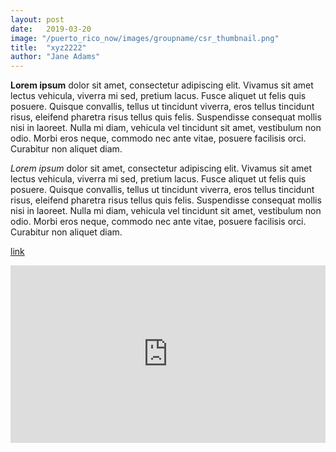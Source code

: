 ```yaml
---
layout: post
date:   2019-03-20
image: "/puerto_rico_now/images/groupname/csr_thumbnail.png"
title:  "xyz2222"
author: "Jane Adams"
---
```

**Lorem ipsum** dolor sit amet, consectetur adipiscing elit. Vivamus sit amet lectus vehicula, viverra mi sed, pretium lacus. Fusce aliquet ut felis quis posuere. Quisque convallis, tellus ut tincidunt viverra, eros tellus tincidunt risus, eleifend pharetra risus tellus quis felis. Suspendisse consequat mollis nisi in laoreet. Nulla mi diam, vehicula vel tincidunt sit amet, vestibulum non odio. Morbi eros neque, commodo nec ante vitae, posuere facilisis orci. Curabitur non aliquet diam.

*Lorem ipsum* dolor sit amet, consectetur adipiscing elit. Vivamus sit amet lectus vehicula, viverra mi sed, pretium lacus. Fusce aliquet ut felis quis posuere. Quisque convallis, tellus ut tincidunt viverra, eros tellus tincidunt risus, eleifend pharetra risus tellus quis felis. Suspendisse consequat mollis nisi in laoreet. Nulla mi diam, vehicula vel tincidunt sit amet, vestibulum non odio. Morbi eros neque, commodo nec ante vitae, posuere facilisis orci. Curabitur non aliquet diam.

[link](https://github.com/CenterForSpatialResearch/conflict_urbanism_puerto_rico_now)

<div style="padding:56.25% 0 0 0;position:relative;"><iframe src="https://api.mapbox.com/styles/v1/mapbox/satellite-v9.html?title=true&access_token=pk.eyJ1IjoibWFwYm94IiwiYSI6ImNpejY4NDg1bDA1cjYzM280NHJ5NzlvNDMifQ.d6e-nNyBDtmQCVwVNivz7A#2/0/0" style="position:absolute;top:0;left:0;width:100%;height:100%;" frameborder="0"></iframe></div>

